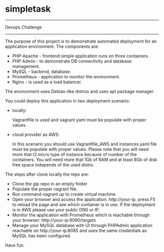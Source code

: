 # simpletask
----------------

Devops Challenge

----------------

The purpose of this project is to demonstrate automated deployment for an application environment. The components are:
- PHP-Apache - frontend simple application runs on three containers.
- PHP Admin - to demonstrate DB connectivity and database management.
- MySQL - backend, database.
- Prometheus - application to monitor the environment.
- Nginx - is used as a load balancer.

The environment uses Debian-like distros and uses apt package manager.


You could deploy this application in two deployment scenario:
- locally: 
    
     Vagrantfile is used and vagrant.yaml must be populate with proper values.
- cloud provider as AWS:
    
     In this scenario you should use Vagrantfile_AWS and instances.yaml file must be populate with proper values.
     Please note that you will need more that t2.micro type of instance because of number of the containers. You will need more that 1Gb of RAM and at least 8Gb of disk free space independs of the used distro.


The steps after clone locally the repo are:
- Clone the gip repo in an empty folder
- Populate the proper vagrant file.
- Run command vagrant up to create virtual machine. 
- Open your browser and access the application: http://your-ip, press F5 to reload the page and see which container is in use. If the deployment is in AWS please use your public DNS or IP.
- Monitor the application with Prometheus which is reachable through your browser: http://your-ip:9090/targets
- Manage your MySQL database with UI through PHPAdmin application reachable on http://your-ip:8085 and uses the same credentials as MySQL has been configured.


Have fun.
